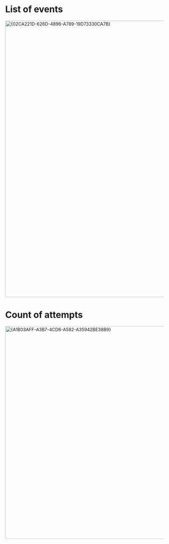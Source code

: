 # List of events
<img width="1829" height="876" alt="{02CA221D-626D-4896-A789-19D73330CA7B}" src="https://github.com/user-attachments/assets/3b3338bd-7dd2-4eb9-b50e-a898dd2ca9f4" />

# Count of attempts 
<img width="1864" height="674" alt="{A1B03AFF-A3B7-4CD6-A582-A35942BE38B9}" src="https://github.com/user-attachments/assets/f3a345e2-4ff9-4a9e-8595-b76cd67ca626" />
